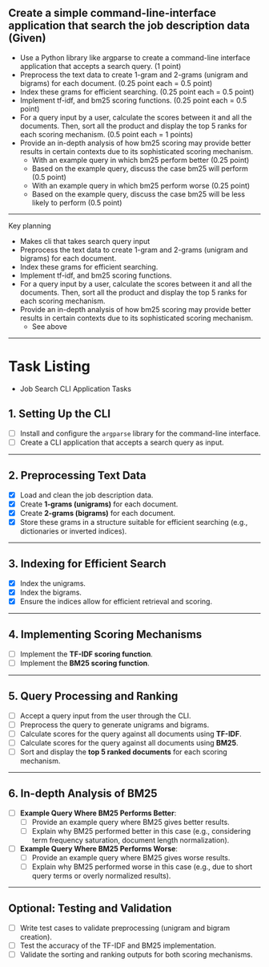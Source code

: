 ## Create a simple command-line-interface application that search the job description data (Given)

- Use a Python library like argparse to create a command-line interface application that accepts a search query. (1 point)
- Preprocess the text data to create 1-gram and 2-grams (unigram and bigrams) for each document. (0.25 point each = 0.5 point)
- Index these grams for efficient searching. (0.25 point each = 0.5 point)
- Implement tf-idf, and bm25 scoring functions. (0.25 point each = 0.5 point)
- For a query input by a user, calculate the scores between it and all the documents. Then, sort all the product and display the top 5 ranks for each scoring mechanism. (0.5 point each = 1 points)
- Provide an in-depth analysis of how bm25 scoring may provide better results in certain contexts due to its sophisticated scoring mechanism.
    - With an example query in which bm25 perform better (0.25 point)
    - Based on the example query, discuss the case bm25 will perform (0.5 point)
    - With an example query in which bm25 perform worse (0.25 point)
    - Based on the example query, discuss the case bm25 will be less likely to perform (0.5 point)

---
Key planning
- Makes cli that takes search query input
- Preprocess the text data to create 1-gram and 2-grams (unigram and bigrams) for each document.
- Index these grams for efficient searching.
- Implement tf-idf, and bm25 scoring functions.
- For a query input by a user, calculate the scores between it and all the documents. Then, sort all the product and display the top 5 ranks for each scoring mechanism.
- Provide an in-depth analysis of how bm25 scoring may provide better results in certain contexts due to its sophisticated scoring mechanism.
    - See above
---
# Task Listing
- Job Search CLI Application Tasks

## **1. Setting Up the CLI**
- [ ] Install and configure the `argparse` library for the command-line interface.
- [ ] Create a CLI application that accepts a search query as input.

---

## **2. Preprocessing Text Data**
- [x] Load and clean the job description data.
- [x] Create **1-grams (unigrams)** for each document.
- [x] Create **2-grams (bigrams)** for each document.
- [x] Store these grams in a structure suitable for efficient searching (e.g., dictionaries or inverted indices).

---

## **3. Indexing for Efficient Search**
- [x] Index the unigrams.
- [x] Index the bigrams.
- [x] Ensure the indices allow for efficient retrieval and scoring.

---

## **4. Implementing Scoring Mechanisms**
- [ ] Implement the **TF-IDF scoring function**.
- [ ] Implement the **BM25 scoring function**.

---

## **5. Query Processing and Ranking**
- [ ] Accept a query input from the user through the CLI.
- [ ] Preprocess the query to generate unigrams and bigrams.
- [ ] Calculate scores for the query against all documents using **TF-IDF**.
- [ ] Calculate scores for the query against all documents using **BM25**.
- [ ] Sort and display the **top 5 ranked documents** for each scoring mechanism.

---

## **6. In-depth Analysis of BM25**
- [ ] **Example Query Where BM25 Performs Better**:
  - [ ] Provide an example query where BM25 gives better results.
  - [ ] Explain why BM25 performed better in this case (e.g., considering term frequency saturation, document length normalization).
- [ ] **Example Query Where BM25 Performs Worse**:
  - [ ] Provide an example query where BM25 gives worse results.
  - [ ] Explain why BM25 performed worse in this case (e.g., due to short query terms or overly normalized results).

---

## **Optional: Testing and Validation**
- [ ] Write test cases to validate preprocessing (unigram and bigram creation).
- [ ] Test the accuracy of the TF-IDF and BM25 implementation.
- [ ] Validate the sorting and ranking outputs for both scoring mechanisms.
